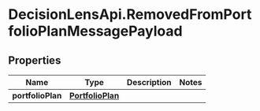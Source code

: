 # DecisionLensApi.RemovedFromPortfolioPlanMessagePayload

## Properties
Name | Type | Description | Notes
------------ | ------------- | ------------- | -------------
**portfolioPlan** | [**PortfolioPlan**](PortfolioPlan.md) |  | 


